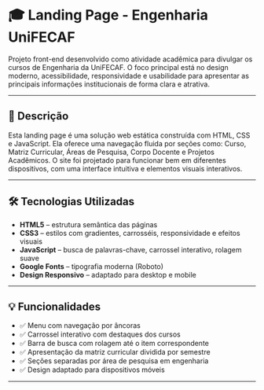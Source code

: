 # 🎓 Landing Page - Engenharia UniFECAF

Projeto front-end desenvolvido como atividade acadêmica para divulgar os cursos de Engenharia da UniFECAF. O foco principal está no design moderno, acessibilidade, responsividade e usabilidade para apresentar as principais informações institucionais de forma clara e atrativa.

---

## 📌 Descrição

Esta landing page é uma solução web estática construída com HTML, CSS e JavaScript. Ela oferece uma navegação fluida por seções como: Curso, Matriz Curricular, Áreas de Pesquisa, Corpo Docente e Projetos Acadêmicos. O site foi projetado para funcionar bem em diferentes dispositivos, com uma interface intuitiva e elementos visuais interativos.

---

## 🛠 Tecnologias Utilizadas

- **HTML5** – estrutura semântica das páginas
- **CSS3** – estilos com gradientes, carrosséis, responsividade e efeitos visuais
- **JavaScript** – busca de palavras-chave, carrossel interativo, rolagem suave
- **Google Fonts** – tipografia moderna (Roboto)
- **Design Responsivo** – adaptado para desktop e mobile

---

## 💡 Funcionalidades

- ✅ Menu com navegação por âncoras
- ✅ Carrossel interativo com destaques dos cursos
- ✅ Barra de busca com rolagem até o item correspondente
- ✅ Apresentação da matriz curricular dividida por semestre
- ✅ Seções separadas por área de pesquisa em engenharia
- ✅ Design adaptado para dispositivos móveis

---


